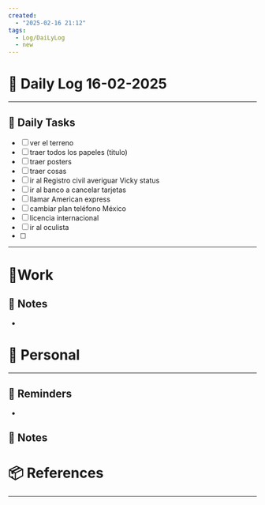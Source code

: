 ```yaml
---
created:
  - "2025-02-16 21:12"
tags:
  - Log/DaiLyLog
  - new
---
```


# 📅 Daily Log  16-02-2025

---

## 🔷 Daily Tasks

- [ ] ver el terreno
- [ ] traer todos los papeles (titulo)
- [ ] traer posters
- [ ] traer cosas
- [ ] ir al Registro civil averiguar Vicky status
- [ ] ir al banco a cancelar tarjetas
- [ ] llamar American express
- [ ] cambiar plan teléfono México
- [ ] licencia internacional 
- [ ] ir al oculista 
- [ ] 



---

# 💼Work

## 🚀 Notes

-

# 👑 Personal

---

## 📕 Reminders

-

## 💬 Notes

# 📦 References

---
